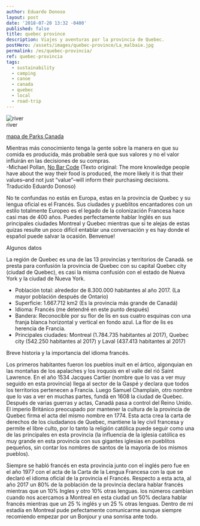 ```yaml
---
author: Eduardo Donoso
layout: post
date: '2018-07-20 13:32 -0400'
published: false
title: quebec province
description: Viajes y aventuras por la provincia de Quebec.
postHero: /assets/images/quebec-province/La_malbaie.jpg
permalink: /es/quebec-provincia/
ref: quebec-provincia
tags:
  - sustainability
  - camping
  - canoe
  - canada
  - quebec
  - local
  - road-trip
---
```


<img src="/assets/images/quebec-province/xxxxxx.jpg" alt="river">
<div class="caption">river</div>

<a href="https://www.pc.gc.ca/en/pn-np/qc/mauricie/visit/cartes-maps" title="mapa de Parks Canada" target="_blank">mapa de Parks Canada</a> 

<div class="quote">Mientras más conocimiento tenga la gente sobre la manera en que su comida es producida, más probable será que sus valores y no el valor influirán en las decisiones de su compras.</div>
<div class="caption"> -Michael Pollan, <a href="http://michaelpollan.com/articles-archive/no-bar-code/" title="No Bar Code" target="_blank">No Bar Code</a> (Texto original: The more knowledge people have about the way their food is produced, the more likely it is that their values–and not just “value”–will inform their purchasing decisions. Traducido Eduardo Donoso)</div>

No te confundas no estás en Europa, estas en la provincia de Quebec y su lengua oficial es el Francés. Sus ciudades y pueblitos encantadores con un estilo totalmente Europeo es el legado de la colonización Francesa hace casi mas de 400 años.
Puedes perfectamente hablar Inglés en sus principales ciudades Montreal y Quebec mientras que si te alejas de estas quizas resulte un poco difícil entablar una conversación y es hay donde el español puede salvar la ocasión.
Benvenue!


Algunos datos 

La región de Quebec es una de las 13 provincias y territorios de Canadá. se presta para confusión la provincia de Quebec con su capital Quebec city (ciudad de Quebec), es casi la misma confusión con el estado de Nueva York y la ciudad de Nueva York.

- Población total: alrededor de 8.300.000 habitantes al año 2017. (La mayor población después de Ontario)
- Superficie: 1.667.712 km2 (Es la provincia más grande de Canadá)
- Idioma: Francés (me detendré en este punto después)
- Bandera: Reconocible por su flor de lis en sus cuatro esquinas con una franja blanca horizontal y vertical en fondo azul. La flor de lis es herencia de Francia.
- Principales ciudades: Montreal (1.784.735 habitantes al 2017), Quebec city (542.250 habitantes al 2017) y Laval (437.413 habitantes al 2017)  


Breve historia y la importancia del idioma francés.

Los primeros habitantes fueron los pueblos inuit en el ártico, algonquian en las montañas de los apalaches y los iroquois en el valle del rió Saint Lawrence.
En el año 1534 Jacques Cartier (nombre que lo vas a ver muy seguido en esta provincia) llega al sector de la Gaspé y declara que todos los territorios pertenecen a Francia. Luego Samuel Champlain, otro nombre que lo vas a ver en muchas partes, fundá en 1608 la ciudad de Quebec. 
Después de varias guerras y actas, Canadá pasa a control del Reino Unido. El imperio Británico preocupado por mantener la cultura de la provincia de Quebec firma el acta del mismo nombre en 1774. Esta acta crea la carta de derechos de los ciudadanos de Quebec, mantiene la ley civil francesa y permite el libre culto, por lo tanto la religión católica puede seguir como una de las principales en esta provincia (la influencia de la iglesia católica es muy grande en esta provincia con sus gigantes iglesias en pueblitos pequeños, sin contar los nombres de santos de la mayoría de los mismos pueblos).

Siempre se habló francés en esta provincia junto con el inglés pero fue en el año 1977 con el acta de la Carta de la Lengua Francesa con la que se declaró el idioma oficial de la provincia el Francés.
Respecto a esta acta, al año 2017 un 80% de la población de la provincia declara hablar francés mientras que un 10% Ingles y otro 10% otras lenguas. los números cambian cuando nos acercamos a Montreal en esta ciudad un 50% declara hablar francés mientras que un 25 % inglés y un 25 % otras lenguas. Dentro de mi estadía en Montreal pude pefectamente comunicarme aunque siempre recomiendo empezar por un Bonjour y una sonrisa ante todo.







